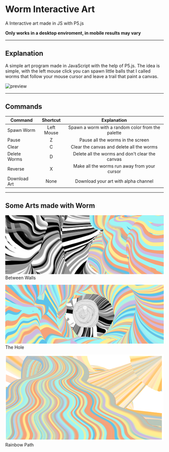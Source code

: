 # Worm Interactive Art
A Interactive art made in JS with P5.js

**Only works in a desktop enviroment, in mobile results may vary**

***
## Explanation
A simple art program made in JavaScript with the help of P5.js. The idea is simple, with the left mouse click you can spawn little balls that I called worms that follow your mouse cursor and leave a trail that paint a canvas.

![preview](media/preview.gif)

***
## Commands
| Command       | Shortcut     | Explanation                                      |
| ------------- |:------------:|:------------------------------------------------:|
| Spawn Worm    | Left Mouse   | Spawn a worm with a random color from the palette|
| Pause         | Z            | Pause all the worms in the screen                |
| Clear         | C            | Clear the canvas and delete all the worms        |
| Delete Worms  | D            | Delete all the worms and don't clear the canvas  |
| Reverse       | X            | Make all the worms run away from your cursor     |
| Download Art  | None         | Download your art with alpha channel             |


***
## Some Arts made with Worm

![sample1](media/sample1.png)Between Walls

![sample2](media/sample2.png)The Hole

![sample3](media/sample3.png)Rainbow Path

